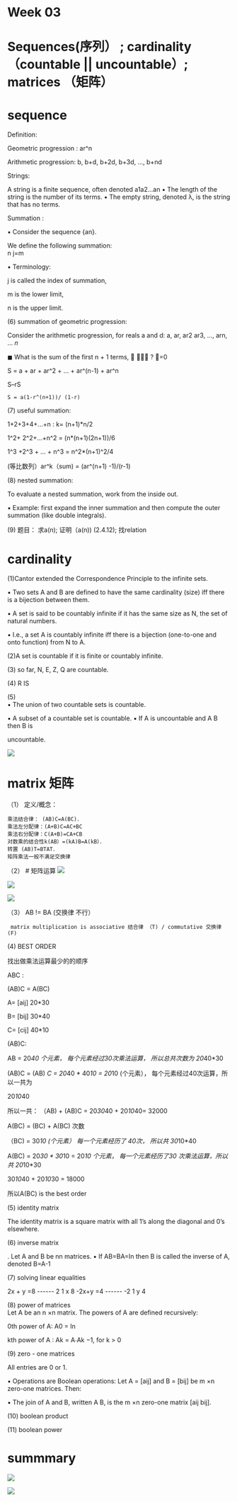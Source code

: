 # Week 03 

# Sequences(序列）  ; cardinality（countable || uncountable）; matrices （矩阵）

# sequence 

Definition:

Geometric progression : ar^n

Arithmetic progression:  b, b+d, b+2d, b+3d,  …, b+nd

Strings:

A string is a finite sequence, often denoted a1a2...an
▪ The length of the string is the number of its terms.
▪ The empty string, denoted λ, is the string that has no terms. 
					
Summation :

▪ Consider the sequence {an}.

We define the following summation:					
  n j=m					
  
▪ Terminology:

  j is called the index of summation,

  m is the lower limit, 

  n is the upper limit. 
  
(6) summation of geometric  progression:
			
  Consider the arithmetic progression, for reals a and d: a, ar, ar2 ar3, ..., arn, ... 𝑛
					
  ◼ What is the sum of the first n + 1 terms, ෍ 𝑎𝑟𝑗 ? 𝑗=0
					
  S = a + ar + ar^2 + ... + ar^(n-1) + ar^n
					
  S–rS 		
  
	S = a(1-r^(n+1))/ (1-r)



(7)  useful summation:

  1+2+3+4+...+n :  k= (n+1)*n/2

  1^2+ 2^2+...+n^2 =  (n*(n+1)(2n+1))/6

  1^3 +2^3 + … + n^3 = n^2*(n+1)^2/4

  (等比数列）ar^k（sum) =  (ar^(n+1) -1)/(r-1)


(8) 	nested summation:	

To evaluate a nested summation, work from the inside out.					

▪ Example: first expand the inner summation and then compute the outer summation (like double integrals). 
				
		
(9) 题目： 求a(n); 证明（a(n)) (2.4.12);  找relation	

# cardinality 

(1)Cantor extended the Correspondence Principle to the infinite sets.

▪ Two sets A and B are defined to have the same cardinality (size) iff there is a bijection between them.

▪ A set is said to be countably infinite if it has the same size as N, the set of natural numbers.

▪ I.e., a set A is countably infinite iff there is a bijection (one-to-one and onto function) from N to A.

(2)A set is countable if it is finite or countably infinite. 

(3) so far, N, E, Z,  Q are countable.

(4) R IS

(5) 	
▪ The union of two countable sets is countable.
					
▪ A subset of a countable set is countable. ▪ If A is uncountable and A B then B is
					
uncountable. 

![](https://github.com/linbearababy/Discrete-structures-in-Computer-Science/blob/master/PICTURE/%E5%B1%8F%E5%B9%95%E5%BF%AB%E7%85%A7%202019-05-29%2000.15.34.png)


# matrix 矩阵

（1） 定义/概念： 

	乘法结合律： (AB)C=A(BC)．
	乘法左分配律：(A+B)C=AC+BC  
	乘法右分配律：C(A+B)=CA+CB  
	对数乘的结合性k(AB）=(kA)B=A(kB）．
	转置 (AB)T=BTAT．
	矩阵乘法一般不满足交换律 
	
（2） # 矩阵运算
![](https://github.com/linbearababy/Discrete-structures-in-Computer-Science/blob/master/PICTURE/%E5%B1%8F%E5%B9%95%E5%BF%AB%E7%85%A7%202019-05-30%2010.56.07.png)

![](https://github.com/linbearababy/Discrete-structures-in-Computer-Science/blob/master/PICTURE/%E5%B1%8F%E5%B9%95%E5%BF%AB%E7%85%A7%202019-05-30%2010.56.24.png)

![](https://github.com/linbearababy/Discrete-structures-in-Computer-Science/blob/master/PICTURE/%E5%B1%8F%E5%B9%95%E5%BF%AB%E7%85%A7%202019-05-30%2010.56.35.png)

（3） AB != BA (交换律 不行）

     matrix multiplication is associative 结合律 （T) / commutative 交换律(F) 
     
(4)  BEST ORDER

找出做乘法运算最少的的顺序

ABC :

(AB)C = A(BC)

A= [aij] 20*30

B= [bij] 30*40

C= [cij] 40*10

(AB)C:

AB = 20*40 个元素， 每个元素经过30次乘法运算， 所以总共次数为 20*40*30

(AB)C = (AB) *C = 20*40 * 40*10 = 20*10 (个元素）， 每个元素经过40次运算，所以一共为

20*10*40 

所以一共：
（AB) + (AB)C = 20*30*40 + 20*10*40= 32000


A(BC) =  (BC) + A(BC) 次数

（BC) = 30*10 (个元素） 每一个元素经历了 40次， 所以共 30*10*40

A(BC) = 20*30 * 30*10 = 20*10 个元素， 每一个元素经历了30 次乘法运算，所以共 20*10*30

30*10*40 + 20*10*30 = 18000 

所以A(BC) is the best order

(5) identity matrix	

The identity matrix is a square matrix with all 1’s along the diagonal and 0’s elsewhere. 

(6) inverse matrix	

. Let A and B be nn matrices.
▪ If AB=BA=In then B is called the inverse of A,					
denoted B=A-1
					
(7)  solving linear equalities
 
2x + y =8    ------       2 1           x        8
-2x+y =4     ------       -2 1         y         4

(8) power of matrices		
Let A be an n ×n matrix. The powers of A are defined recursively:				

0th power of A: A0 = In 
				
kth power of A : Ak = A∙Ak −1, for k > 0
				
(9) zero - one matrices
						
All entries are 0 or 1.				
						
▪ Operations are Boolean operations: Let A = [aij] and B = [bij] be m ×n zero-one matrices. Then:
						
▪ The join of A and B, written A B, is the m ×n zero-one matrix [aij bij]. 
								
(10) boolean product

(11) boolean power


# summmary

![](https://github.com/linbearababy/Discrete-structures-in-Computer-Science/blob/master/PICTURE/IMG_7101.jpg)

![](https://github.com/linbearababy/Discrete-structures-in-Computer-Science/blob/master/PICTURE/IMG_7103.jpg)
